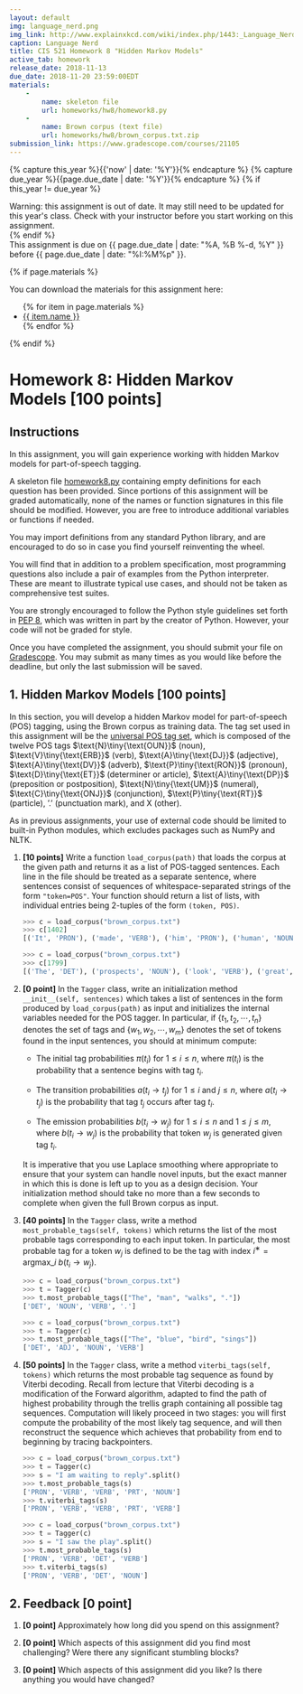 ```yaml
---
layout: default
img: language_nerd.png
img_link: http://www.explainxkcd.com/wiki/index.php/1443:_Language_Nerd
caption: Language Nerd
title: CIS 521 Homework 8 "Hidden Markov Models"
active_tab: homework
release_date: 2018-11-13
due_date: 2018-11-20 23:59:00EDT
materials:
    - 
        name: skeleton file
        url: homeworks/hw8/homework8.py 
    - 
        name: Brown corpus (text file)
        url: homeworks/hw8/brown_corpus.txt.zip
submission_link: https://www.gradescope.com/courses/21105
---
```


<!-- Check whether the assignment is up to date -->
{% capture this_year %}{{'now' | date: '%Y'}}{% endcapture %}
{% capture due_year %}{{page.due_date | date: '%Y'}}{% endcapture %}
{% if this_year != due_year %} 
<div class="alert alert-danger">
Warning: this assignment is out of date.  It may still need to be updated for this year's class.  Check with your instructor before you start working on this assignment.
</div>
{% endif %}
<!-- End of check whether the assignment is up to date -->


<div class="alert alert-info">
This assignment is due on {{ page.due_date | date: "%A, %B %-d, %Y" }} before {{ page.due_date | date: "%I:%M%p" }}. 
</div>


{% if page.materials %}
<div class="alert alert-info">
You can download the materials for this assignment here:
<ul>
{% for item in page.materials %}
<li><a href="{{site.baseurl}}/{{item.url}}">{{ item.name }}</a></li>
{% endfor %}
</ul>
</div>
{% endif %}


Homework 8: Hidden Markov Models [100 points]
=============================================================

## Instructions

In this assignment, you will gain experience working with hidden Markov models for part-of-speech tagging.

A skeleton file [homework8.py](homework8.py) containing empty definitions for each question has been provided. Since portions of this assignment will be graded automatically, none of the names or function signatures in this file should be modified. However, you are free to introduce additional variables or functions if needed.

You may import definitions from any standard Python library, and are encouraged to do so in case you find yourself reinventing the wheel.

You will find that in addition to a problem specification, most programming questions also include a pair of examples from the Python interpreter. These are meant to illustrate typical use cases, and should not be taken as comprehensive test suites.

You are strongly encouraged to follow the Python style guidelines set forth in [PEP 8](http://legacy.python.org/dev/peps/pep-0008/), which was written in part by the creator of Python. However, your code will not be graded for style.

Once you have completed the assignment, you should submit your file on [Gradescope]({{page.submission_link}}). 
You may submit as many times as you would like before the deadline, but only the last submission will be saved. 

## 1. Hidden Markov Models [100 points]

In this section, you will develop a hidden Markov model for part-of-speech (POS) tagging, using the Brown corpus as training data. The tag set used in this assignment will be the [universal POS tag set](http://www.petrovi.de/data/universal.pdf), which is composed of the twelve POS tags $\text{N}\tiny{\text{OUN}}$ (noun), $\text{V}\tiny{\text{ERB}}$ (verb), $\text{A}\tiny{\text{DJ}}$ (adjective), $\text{A}\tiny{\text{DV}}$ (adverb), $\text{P}\tiny{\text{RON}}$ (pronoun), $\text{D}\tiny{\text{ET}}$ (determiner or article), $\text{A}\tiny{\text{DP}}$ (preposition or postposition), $\text{N}\tiny{\text{UM}}$ (numeral), $\text{C}\tiny{\text{ONJ}}$ (conjunction), $\text{P}\tiny{\text{RT}}$ (particle), $\text{'.'}$ (punctuation mark), and $\text{X}$ (other).

As in previous assignments, your use of external code should be limited to built-in Python modules, which excludes packages such as NumPy and NLTK.



1. **[10 points]** Write a function `load_corpus(path)` that loads the corpus at the given path and returns it as a list of POS-tagged sentences. Each line in the file should be treated as a separate sentence, where sentences consist of sequences of whitespace-separated strings of the form `"token=POS"`. Your function should return a list of lists, with individual entries being 2-tuples of the form `(token, POS)`.
    
    ```python
    >>> c = load_corpus("brown_corpus.txt")
    >>> c[1402]
    [('It', 'PRON'), ('made', 'VERB'), ('him', 'PRON'), ('human', 'NOUN'), ('.', '.')]
    ```
    
    ```python
    >>> c = load_corpus("brown_corpus.txt")
    >>> c[1799]
    [('The', 'DET'), ('prospects', 'NOUN'), ('look', 'VERB'), ('great', 'ADJ'), ('.', '.')]
    ```
    
2. **[0 point]** In the `Tagger` class, write an initialization method `__init__(self, sentences)` which takes a list of sentences in the form produced by `load_corpus(path)` as input and initializes the internal variables needed for the POS tagger. In particular, if {$t_1, t_2, \cdots, t_n$} denotes the set of tags and {${w_1, w_2, \cdots, w_m}$} denotes the set of tokens found in the input sentences, you should at minimum compute:    

    - The initial tag probabilities $\pi(t_i)$ for $1\le i\le n$, where $\pi(t_i)$ is the probability that a sentence begins with tag $t_i$.

    - The transition probabilities $a(t_i\rightarrow t_j)$ for $1\le i$ and $j\le n$, where $a(t_i\rightarrow t_j)$ is the probability that tag $t_j$ occurs after tag $t_i$.

    - The emission probabilities $b(t_i\rightarrow w_j)$ for $1 \le i \le n$ and $1\le j \le m$, where $b(t_i\rightarrow w_j)$ is the probability that token $w_j$ is generated given tag $t_i$.

    It is imperative that you use Laplace smoothing where appropriate to ensure that your system can handle novel inputs, but the exact manner in which this is done is left up to you as a design decision. Your initialization method should take no more than a few seconds to complete when given the full Brown corpus as input.
    
3. **[40 points]** In the `Tagger` class, write a method `most_probable_tags(self, tokens)` which returns the list of the most probable tags corresponding to each input token. In particular, the most probable tag for a token $w_j$ is defined to be the tag with index $i^∗=\text{argmax}\_i\ b(t_i\rightarrow w_j)$.
    
    ```python
    >>> c = load_corpus("brown_corpus.txt")
    >>> t = Tagger(c)
    >>> t.most_probable_tags(["The", "man", "walks", "."])
    ['DET', 'NOUN', 'VERB', '.']
    ```
        
    
    ```python
    >>> c = load_corpus("brown_corpus.txt")
    >>> t = Tagger(c)
    >>> t.most_probable_tags(["The", "blue", "bird", "sings"])
    ['DET', 'ADJ', 'NOUN', 'VERB']
    ```
        
    
4. **[50 points]** In the `Tagger` class, write a method `viterbi_tags(self, tokens)` which returns the most probable tag sequence as found by Viterbi decoding. Recall from lecture that Viterbi decoding is a modification of the Forward algorithm, adapted to find the path of highest probability through the trellis graph containing all possible tag sequences. Computation will likely proceed in two stages: you will first compute the probability of the most likely tag sequence, and will then reconstruct the sequence which achieves that probability from end to beginning by tracing backpointers.

    ```python
    >>> c = load_corpus("brown_corpus.txt")
    >>> t = Tagger(c)
    >>> s = "I am waiting to reply".split()
    >>> t.most_probable_tags(s)
    ['PRON', 'VERB', 'VERB', 'PRT', 'NOUN']
    >>> t.viterbi_tags(s)
    ['PRON', 'VERB', 'VERB', 'PRT', 'VERB']
    ```

    ```python
    >>> c = load_corpus("brown_corpus.txt")
    >>> t = Tagger(c)
    >>> s = "I saw the play".split()
    >>> t.most_probable_tags(s)
    ['PRON', 'VERB', 'DET', 'VERB']
    >>> t.viterbi_tags(s)
    ['PRON', 'VERB', 'DET', 'NOUN']
    ```

## 2. Feedback [0 point]

1. **[0 point]** Approximately how long did you spend on this assignment?

2. **[0 point]** Which aspects of this assignment did you find most challenging? Were there any significant stumbling blocks?

3. **[0 point]**  Which aspects of this assignment did you like? Is there anything you would have changed?
